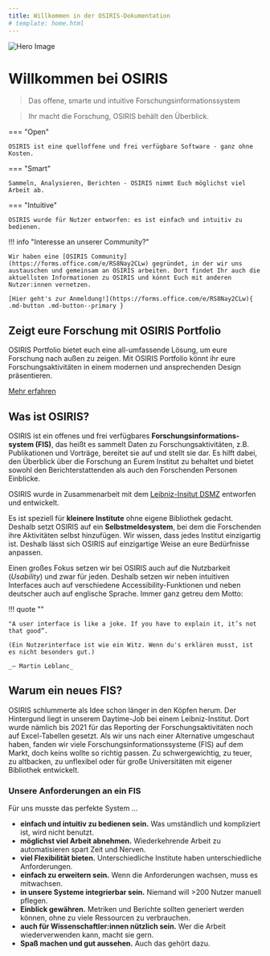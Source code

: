 ```yaml
---
title: Willkommen in der OSIRIS-Dokumentation
# template: home.html
---
```


![Hero Image](/images/Hero_desktop.svg)

# Willkommen bei OSIRIS

> Das offene, smarte und intuitive Forschungsinformationssystem

> Ihr macht die Forschung, OSIRIS behält den Überblick.

=== "Open"

    OSIRIS ist eine quelloffene und frei verfügbare Software - ganz ohne Kosten.

=== "Smart"

    Sammeln, Analysieren, Berichten - OSIRIS nimmt Euch möglichst viel Arbeit ab.

=== "Intuitive"

    OSIRIS wurde für Nutzer entworfen: es ist einfach und intuitiv zu bedienen.

!!! info "Interesse an unserer Community?"
    
    Wir haben eine [OSIRIS Community](https://forms.office.com/e/RS8Nay2CLw) gegründet, in der wir uns austauschen und gemeinsam an OSIRIS arbeiten. Dort findet Ihr auch die aktuellsten Informationen zu OSIRIS und könnt Euch mit anderen Nutzer:innen vernetzen.

    [Hier geht's zur Anmeldung!](https://forms.office.com/e/RS8Nay2CLw){ .md-button .md-button--primary }


## Zeigt eure Forschung mit OSIRIS Portfolio

OSIRIS Portfolio bietet euch eine all-umfassende Lösung, um eure Forschung nach außen zu zeigen. Mit OSIRIS Portfolio könnt ihr eure Forschungsaktivitäten in einem modernen und ansprechenden Design präsentieren.

[Mehr erfahren](/portfolio)

## Was ist OSIRIS?

OSIRIS ist ein offenes und frei verfügbares **Forschungsinformations-system (FIS)**, das heißt es sammelt Daten zu Forschungsaktivitäten, z.B. Publikationen und Vorträge, bereitet sie auf und stellt sie dar. Es hilft dabei, den Überblick über die Forschung an Eurem Institut zu behaltet und bietet sowohl den Berichterstattenden als auch den Forschenden Personen Einblicke.

OSIRIS wurde in Zusammenarbeit mit dem [Leibniz-Insitut DSMZ](http://dsmz.de) entworfen und entwickelt.

Es ist speziell für **kleinere Institute** ohne eigene Bibliothek gedacht.
Deshalb setzt OSIRIS auf ein **Selbstmeldesystem**, bei dem die Forschenden ihre Aktivitäten selbst hinzufügen.
Wir wissen, dass jedes Institut einzigartig ist. Deshalb lässt sich OSIRIS auf einzigartige Weise an eure Bedürfnisse anpassen.

Einen großes Fokus setzen wir bei OSIRIS auch auf die Nutzbarkeit (_Usability_) und zwar für jeden. Deshalb setzen wir neben intuitiven Interfaces auch auf verschiedene Accessibility-Funktionen und neben deutscher auch auf englische Sprache. Immer ganz getreu dem Motto:

!!! quote ""

    "A user interface is like a joke. If you have to explain it, it’s not that good”.
    
    (Ein Nutzerinterface ist wie ein Witz. Wenn du's erklären musst, ist es nicht besonders gut.)
    
    _— Martin Leblanc_

## Warum ein neues FIS?

OSIRIS schlummerte als Idee schon länger in den Köpfen herum.
Der Hintergund liegt in unserem Daytime-Job bei einem Leibniz-Institut.
Dort wurde nämlich bis 2021 für das Reporting der Forschungsaktivitäten noch auf Excel-Tabellen gesetzt.
Als wir uns nach einer Alternative umgeschaut haben, fanden wir viele Forschungsinformationssysteme (FIS) auf dem Markt, doch keins wollte so richtig passen. Zu schwergewichtig, zu teuer, zu altbacken, zu unflexibel oder für große Universitäten mit eigener Bibliothek entwickelt.

### Unsere Anforderungen an ein FIS

Für uns musste das perfekte System ...

- **einfach und intuitiv zu bedienen sein.** Was umständlich und kompliziert ist, wird nicht benutzt.
- **möglichst viel Arbeit abnehmen.** Wiederkehrende Arbeit zu automatisieren spart Zeit und Nerven.
- **viel Flexibilität bieten.** Unterschiedliche Institute haben unterschiedliche Anforderungen.
- **einfach zu erweitern sein.** Wenn die Anforderungen wachsen, muss es mitwachsen.
- **in unsere Systeme integrierbar sein.** Niemand will >200 Nutzer manuell pflegen.
- **Einblick gewähren.** Metriken und Berichte sollten generiert werden können, ohne zu viele Ressourcen zu verbrauchen.
- **auch für Wissenschaftler:innen nützlich sein.** Wer die Arbeit wiederverwenden kann, macht sie gern.
- **Spaß machen und gut aussehen.** Auch das gehört dazu.